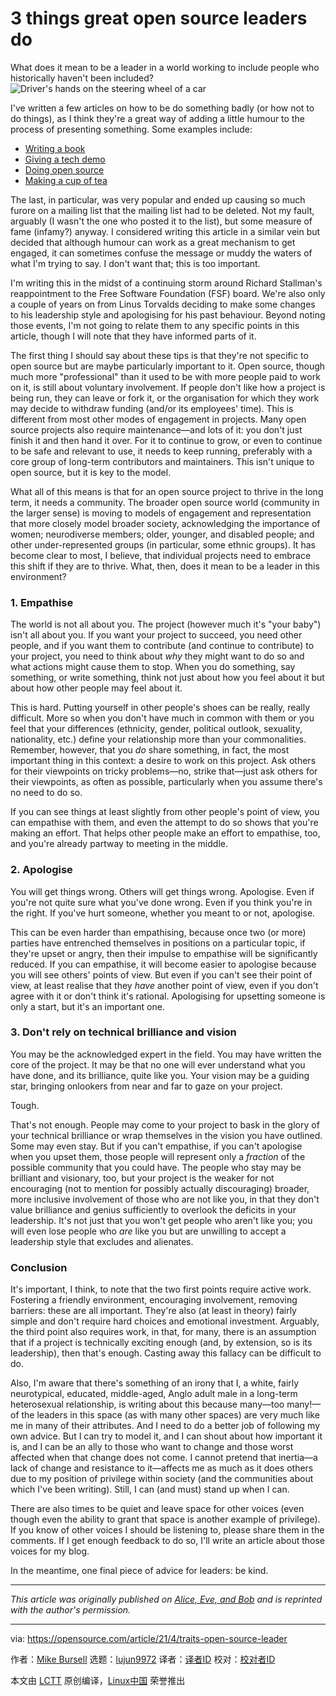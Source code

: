 [#]: subject: (3 things great open source leaders do)
[#]: via: (https://opensource.com/article/21/4/traits-open-source-leader)
[#]: author: (Mike Bursell https://opensource.com/users/mikecamel)
[#]: collector: (lujun9972)
[#]: translator: ( )
[#]: reviewer: ( )
[#]: publisher: ( )
[#]: url: ( )

3 things great open source leaders do
======
What does it mean to be a leader in a world working to include people
who historically haven't been included?
![Driver's hands on the steering wheel of a car][1]

I've written a few articles on how to be do something badly (or how not to do things), as I think they're a great way of adding a little humour to the process of presenting something. Some examples include:

  * [Writing a book][2]
  * [Giving a tech demo][3]
  * [Doing open source][4]
  * [Making a cup of tea][5]



The last, in particular, was very popular and ended up causing so much furore on a mailing list that the mailing list had to be deleted. Not my fault, arguably (I wasn't the one who posted it to the list), but some measure of fame (infamy?) anyway. I considered writing this article in a similar vein but decided that although humour can work as a great mechanism to get engaged, it can sometimes confuse the message or muddy the waters of what I'm trying to say. I don't want that; this is too important.

I'm writing this in the midst of a continuing storm around Richard Stallman's reappointment to the Free Software Foundation (FSF) board. We're also only a couple of years on from Linus Torvalds deciding to make some changes to his leadership style and apologising for his past behaviour. Beyond noting those events, I'm not going to relate them to any specific points in this article, though I will note that they have informed parts of it.

The first thing I should say about these tips is that they're not specific to open source but are maybe particularly important to it. Open source, though much more "professional" than it used to be with more people paid to work on it, is still about voluntary involvement. If people don't like how a project is being run, they can leave or fork it, or the organisation for which they work may decide to withdraw funding (and/or its employees' time). This is different from most other modes of engagement in projects. Many open source projects also require maintenance—and lots of it: you don't just finish it and then hand it over. For it to continue to grow, or even to continue to be safe and relevant to use, it needs to keep running, preferably with a core group of long-term contributors and maintainers. This isn't unique to open source, but it is key to the model.

What all of this means is that for an open source project to thrive in the long term, it needs a community. The broader open source world (community in the larger sense) is moving to models of engagement and representation that more closely model broader society, acknowledging the importance of women; neurodiverse members; older, younger, and disabled people; and other under-represented groups (in particular, some ethnic groups). It has become clear to most, I believe, that individual projects need to embrace this shift if they are to thrive. What, then, does it mean to be a leader in this environment?

### 1\. Empathise

The world is not all about you. The project (however much it's "your baby") isn't all about you. If you want your project to succeed, you need other people, and if you want them to contribute (and continue to contribute) to your project, you need to think about _why_ they might want to do so and what actions might cause them to stop. When you do something, say something, or write something, think not just about how you feel about it but about how other people may feel about it.

This is hard. Putting yourself in other people's shoes can be really, really difficult. More so when you don't have much in common with them or you feel that your differences (ethnicity, gender, political outlook, sexuality, nationality, etc.) define your relationship more than your commonalities. Remember, however, that you _do_ share something, in fact, the most important thing in this context: a desire to work on this project. Ask others for their viewpoints on tricky problems—no, strike that—just ask others for their viewpoints, as often as possible, particularly when you assume there's no need to do so.

If you can see things at least slightly from other people's point of view, you can empathise with them, and even the attempt to do so shows that you're making an effort. That helps other people make an effort to empathise, too, and you're already partway to meeting in the middle.

### 2\. Apologise

You will get things wrong. Others will get things wrong. Apologise. Even if you're not quite sure what you've done wrong. Even if you think you're in the right. If you've hurt someone, whether you meant to or not, apologise.

This can be even harder than empathising, because once two (or more) parties have entrenched themselves in positions on a particular topic, if they're upset or angry, then their impulse to empathise will be significantly reduced. If you can empathise, it will become easier to apologise because you will see others' points of view. But even if you can't see their point of view, at least realise that they _have_ another point of view, even if you don't agree with it or don't think it's rational. Apologising for upsetting someone is only a start, but it's an important one.

### 3\. Don't rely on technical brilliance and vision

You may be the acknowledged expert in the field. You may have written the core of the project. It may be that no one will ever understand what you have done, and its brilliance, quite like you. Your vision may be a guiding star, bringing onlookers from near and far to gaze on your project.

Tough.

That's not enough. People may come to your project to bask in the glory of your technical brilliance or wrap themselves in the vision you have outlined. Some may even stay. But if you can't empathise, if you can't apologise when you upset them, those people will represent only a _fraction_ of the possible community that you could have. The people who stay may be brilliant and visionary, too, but your project is the weaker for not encouraging (not to mention for possibly actually discouraging) broader, more inclusive involvement of those who are not like you, in that they don't value brilliance and genius sufficiently to overlook the deficits in your leadership. It's not just that you won't get people who aren't like you; you will even lose people who _are_ like you but are unwilling to accept a leadership style that excludes and alienates.

### Conclusion

It's important, I think, to note that the two first points require active work. Fostering a friendly environment, encouraging involvement, removing barriers: these are all important. They're also (at least in theory) fairly simple and don't require hard choices and emotional investment. Arguably, the third point also requires work, in that, for many, there is an assumption that if a project is technically exciting enough (and, by extension, so is its leadership), then that's enough. Casting away this fallacy can be difficult to do.

Also, I'm aware that there's something of an irony that I, a white, fairly neurotypical, educated, middle-aged, Anglo adult male in a long-term heterosexual relationship, is writing about this because many—too many!—of the leaders in this space (as with many other spaces) are very much like me in many of their attributes. And I need to do a better job of following my own advice. But I can try to model it, and I can shout about how important it is, and I can be an ally to those who want to change and those worst affected when that change does not come. I cannot pretend that inertia—a lack of change and resistance to it—affects me as much as it does others due to my position of privilege within society (and the communities about which I've been writing). Still, I can (and must) stand up when I can.

There are also times to be quiet and leave space for other voices (even though even the ability to grant that space is another example of privilege). If you know of other voices I should be listening to, please share them in the comments. If I get enough feedback to do so, I'll write an article about those voices for my blog.

In the meantime, one final piece of advice for leaders: be kind.

* * *

_This article was originally published on [Alice, Eve, and Bob][6] and is reprinted with the author's permission._

--------------------------------------------------------------------------------

via: https://opensource.com/article/21/4/traits-open-source-leader

作者：[Mike Bursell][a]
选题：[lujun9972][b]
译者：[译者ID](https://github.com/译者ID)
校对：[校对者ID](https://github.com/校对者ID)

本文由 [LCTT](https://github.com/LCTT/TranslateProject) 原创编译，[Linux中国](https://linux.cn/) 荣誉推出

[a]: https://opensource.com/users/mikecamel
[b]: https://github.com/lujun9972
[1]: https://opensource.com/sites/default/files/styles/image-full-size/public/lead-images/hands-wheel-driver-dashboard-car.jpg?itok=oRtZjXAb (Steering wheel and dashboard of a car)
[2]: https://aliceevebob.com/2021/01/05/7-tips-on-how-not-to-write-a-book/
[3]: https://aliceevebob.com/2021/01/19/7-steps-to-a-bad-tech-demo/
[4]: https://opensource.com/article/20/10/how-not-do-open-source
[5]: https://aliceevebob.com/2019/09/17/how-not-to-make-a-cup-of-tea/
[6]: https://aliceevebob.com/2021/03/30/3-vital-traits-for-an-open-source-leader/

